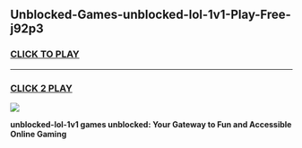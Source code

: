 
## Unblocked-Games-unblocked-lol-1v1-Play-Free-j92p3
<h3>
<a href="https://premium76.site?title=unblocked-lol-1v1&ref=12A">CLICK TO PLAY</a></h3>
<hr>

<h3>
<a href="https://premium76.site?title=unblocked-lol-1v1&ref=12A">CLICK 2 PLAY</a>
  
</h3>

<a href="https://premium76.site?title=unblocked-lol-1v1&ref=12A"><img src="https://clearcache.store/games.png"></a>


**unblocked-lol-1v1 games unblocked: Your Gateway to Fun and Accessible Online Gaming**
